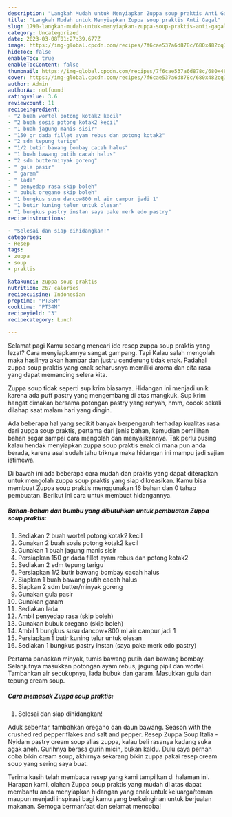 ```yaml
---
description: "Langkah Mudah untuk Menyiapkan Zuppa soup praktis Anti Gagal"
title: "Langkah Mudah untuk Menyiapkan Zuppa soup praktis Anti Gagal"
slug: 1790-langkah-mudah-untuk-menyiapkan-zuppa-soup-praktis-anti-gagal
category: Uncategorized
date: 2023-03-08T01:27:39.677Z
image: https://img-global.cpcdn.com/recipes/7f6cae537a6d878c/680x482cq70/zuppa-soup-praktis-foto-resep-utama.jpg
hideToc: false
enableToc: true
enableTocContent: false
thumbnail: https://img-global.cpcdn.com/recipes/7f6cae537a6d878c/680x482cq70/zuppa-soup-praktis-foto-resep-utama.jpg
cover: https://img-global.cpcdn.com/recipes/7f6cae537a6d878c/680x482cq70/zuppa-soup-praktis-foto-resep-utama.jpg
author: Admin
authorAv: notfound
ratingvalue: 3.6
reviewcount: 11
recipeingredient:
- "2 buah wortel potong kotak2 kecil"
- "2 buah sosis potong kotak2 kecil"
- "1 buah jagung manis sisir"
- "150 gr dada fillet ayam rebus dan potong kotak2"
- "2 sdm tepung terigu"
- "1/2 butir bawang bombay cacah halus"
- "1 buah bawang putih cacah halus"
- "2 sdm butterminyak goreng"
- " gula pasir"
- " garam"
- " lada"
- " penyedap rasa skip boleh"
- " bubuk oregano skip boleh"
- "1 bungkus susu dancow800 ml air campur jadi 1"
- "1 butir kuning telur untuk olesan"
- "1 bungkus pastry instan saya pake merk edo pastry"
recipeinstructions:

- "Selesai dan siap dihidangkan!"
categories:
- Resep
tags:
- zuppa
- soup
- praktis

katakunci: zuppa soup praktis 
nutrition: 267 calories
recipecuisine: Indonesian
preptime: "PT35M"
cooktime: "PT34M"
recipeyield: "3"
recipecategory: Lunch

---
```



Selamat pagi Kamu sedang mencari ide resep zuppa soup praktis yang lezat? Cara menyiapkannya sangat gampang. Tapi Kalau salah mengolah maka hasilnya akan hambar dan justru cenderung tidak enak. Padahal zuppa soup praktis yang enak seharusnya memiliki aroma dan cita rasa yang dapat memancing selera kita.


Zuppa soup tidak seperti sup krim biasanya. Hidangan ini menjadi unik karena ada puff pastry yang mengembang di atas mangkuk. Sup krim hangat dimakan bersama potongan pastry yang renyah, hmm, cocok sekali dilahap saat malam hari yang dingin.

Ada beberapa hal yang sedikit banyak berpengaruh terhadap kualitas rasa dari zuppa soup praktis, pertama dari jenis bahan, kemudian pemilihan bahan segar sampai cara mengolah dan menyajikannya. Tak perlu pusing kalau hendak menyiapkan zuppa soup praktis enak di mana pun anda berada, karena asal sudah tahu triknya maka hidangan ini mampu jadi sajian istimewa.


Di bawah ini ada beberapa cara mudah dan praktis yang dapat diterapkan untuk mengolah zuppa soup praktis yang siap dikreasikan. Kamu bisa membuat Zuppa soup praktis menggunakan 16 bahan dan 0 tahap pembuatan. Berikut ini cara untuk membuat hidangannya.

<!--inarticleads1-->

##### Bahan-bahan dan bumbu yang dibutuhkan untuk pembuatan Zuppa soup praktis:

1. Sediakan 2 buah wortel potong kotak2 kecil
1. Gunakan 2 buah sosis potong kotak2 kecil
1. Gunakan 1 buah jagung manis sisir
1. Persiapkan 150 gr dada fillet ayam rebus dan potong kotak2
1. Sediakan 2 sdm tepung terigu
1. Persiapkan 1/2 butir bawang bombay cacah halus
1. Siapkan 1 buah bawang putih cacah halus
1. Siapkan 2 sdm butter/minyak goreng
1. Gunakan  gula pasir
1. Gunakan  garam
1. Sediakan  lada
1. Ambil  penyedap rasa (skip boleh)
1. Gunakan  bubuk oregano (skip boleh)
1. Ambil 1 bungkus susu dancow+800 ml air campur jadi 1
1. Persiapkan 1 butir kuning telur untuk olesan
1. Sediakan 1 bungkus pastry instan (saya pake merk edo pastry)


Pertama panaskan minyak, tumis bawang putih dan bawang bombay. Selanjutnya masukkan potongan ayam rebus, jagung pipil dan wortel. Tambahkan air secukupnya, lada bubuk dan garam. Masukkan gula dan tepung cream soup. 

<!--inarticleads2-->

##### Cara memasak Zuppa soup praktis:


1. Selesai dan siap dihidangkan!

Aduk sebentar, tambahkan oregano dan daun bawang. Season with the crushed red pepper flakes and salt and pepper. Resep Zuppa Soup Italia - Nyidam pastry cream soup alias zuppa, kalau beli rasanya kadang suka agak aneh. Gurihnya berasa gurih micin, bukan kaldu. Dulu saya pernah coba bikin cream soup, akhirnya sekarang bikin zuppa pakai resep cream soup yang sering saya buat. 

Terima kasih telah membaca resep yang kami tampilkan di halaman ini. Harapan kami, olahan Zuppa soup praktis yang mudah di atas dapat membantu anda menyiapkan hidangan yang enak untuk keluarga/teman maupun menjadi inspirasi bagi kamu yang berkeinginan untuk berjualan makanan. Semoga bermanfaat dan selamat mencoba!
